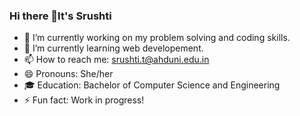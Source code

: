 ### Hi there 👋It's Srushti


- 🔭 I’m currently working on my problem solving and coding skills.
- 🌱 I’m currently learning web developement.
- 📫 How to reach me: srushti.t@ahduni.edu.in
- 😄 Pronouns: She/her
- 🎓 Education: Bachelor of Computer Science and Engineering 
- ⚡ Fun fact: Work in progress!



